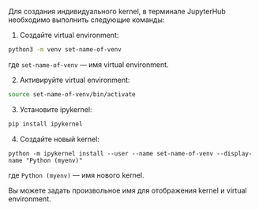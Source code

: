Для создания индивидуального kernel, в терминале JupyterHub необходимо выполнить следующие команды:

1. Создайте virtual environment:

```bash
python3 -m venv set-name-of-venv
```

где `set-name-of-venv` — имя virtual environment.

2. Активируйте virtual environment:

```bash
source set-name-of-venv/bin/activate
```

3. Установите ipykernel:

```bash
pip install ipykernel
```

4. Создайте новый kernel:

```
python -m ipykernel install --user --name set-name-of-venv --display-name "Python (myenv)"
```

где `Python (myenv)` — имя нового kernel.

Вы можете задать произвольное имя для отображения kernel и virtual environment.
